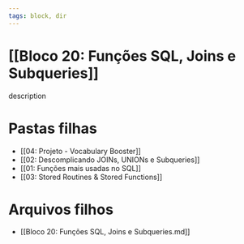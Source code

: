 ```yaml
---
tags: block, dir
---
```


# [[Bloco 20: Funções SQL, Joins e Subqueries]]

description

# Pastas filhas

- [[04: Projeto - Vocabulary Booster]]
- [[02: Descomplicando JOINs, UNIONs e Subqueries]]
- [[01: Funções mais usadas no SQL]]
- [[03: Stored Routines & Stored Functions]]

# Arquivos filhos

- [[Bloco 20: Funções SQL, Joins e Subqueries.md]]
